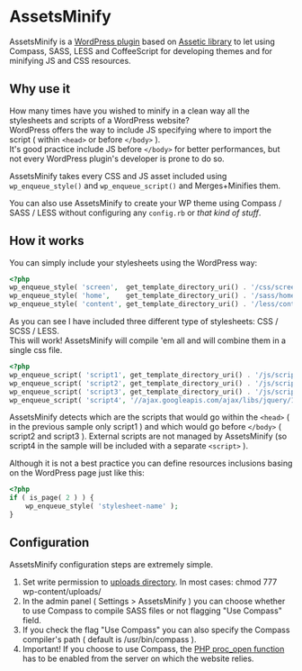 AssetsMinify
============

AssetsMinify is a [WordPress plugin](http://wordpress.org/extend/plugins/assetsminify/) based on [Assetic library](https://github.com/kriswallsmith/assetic) to let using Compass, SASS, LESS and CoffeeScript for developing themes and for minifying JS and CSS resources.


Why use it
-------------

How many times have you wished to minify in a clean way all the stylesheets and scripts of a WordPress website? <br>
WordPress offers the way to include JS specifying where to import the script ( within `<head>` or before `</body>` ). <br>
It's good practice include JS before `</body>` for better performances, but not every WordPress plugin's developer is prone to do so.

AssetsMinify takes every CSS and JS asset included using `wp_enqueue_style()` and `wp_enqueue_script()` and Merges+Minifies them.

You can also use AssetsMinify to create your WP theme using Compass / SASS / LESS without configuring any `config.rb` or *that kind of stuff*.


How it works
-------------

You can simply include your stylesheets using the WordPress way:

``` php
<?php
wp_enqueue_style( 'screen',  get_template_directory_uri() . '/css/screen.css' );
wp_enqueue_style( 'home',    get_template_directory_uri() . '/sass/home.scss' );
wp_enqueue_style( 'content', get_template_directory_uri() . '/less/content.less' );
```
As you can see I have included three different type of stylesheets: CSS / SCSS / LESS. <br>
This will work! AssetsMinify will compile 'em all and will combine them in a single css file.

``` php
<?php
wp_enqueue_script( 'script1', get_template_directory_uri() . '/js/script1.js', array(), '1.0', false );
wp_enqueue_script( 'script2', get_template_directory_uri() . '/js/script2.js', array(), '1.0', true );
wp_enqueue_script( 'script3', get_template_directory_uri() . '/js/script3.coffee', array(), '1.0', true );
wp_enqueue_script( 'script4', '//ajax.googleapis.com/ajax/libs/jquery/1.9.1/jquery.min.js', array(), '1.0', true );
```
AssetsMinify detects which are the scripts that would go within the `<head>` ( in the previous sample only script1 ) and which would go before `</body>` ( script2 and script3 ).
External scripts are not managed by AssetsMinify (so script4 in the sample will be included with a separate `<script>` ).

Although it is not a best practice you can define resources inclusions basing on the WordPress page just like this:

``` php
<?php
if ( is_page( 2 ) ) {
	wp_enqueue_style( 'stylesheet-name' );
}
```

Configuration
-------------

AssetsMinify configuration steps are extremely simple.

1.  Set write permission to [uploads directory](http://codex.wordpress.org/Function_Reference/wp_upload_dir). In most cases: chmod 777 wp-content/uploads/
2.  In the admin panel ( Settings > AssetsMinify ) you can choose whether to use Compass to compile SASS files or not flagging "Use Compass" field.
3.  If you check the flag "Use Compass" you can also specify the Compass compiler's path ( default is /usr/bin/compass ).
4.  Important! If you choose to use Compass, the [PHP proc_open function](http://php.net/manual/en/function.proc-open.php) has to be enabled from the server on which the website relies.